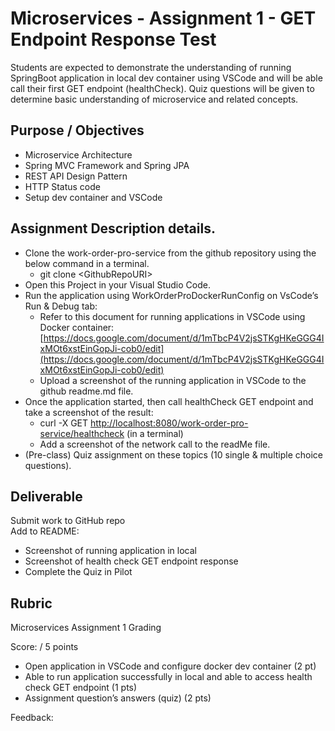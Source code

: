 # Microservices - Assignment 1 - GET Endpoint Response Test

Students are expected to demonstrate the understanding of running SpringBoot application in local dev container using VSCode and will be able call their first GET endpoint (healthCheck). Quiz questions will be given to determine basic understanding of microservice and related concepts.

## Purpose / Objectives

- Microservice Architecture  
- Spring MVC Framework and Spring JPA  
- REST API Design Pattern  
- HTTP Status code  
- Setup dev container and VSCode 


## Assignment Description details.

* Clone the work-order-pro-service from the github repository using the below command  in a terminal.  
  * git clone \<GithubRepoURI\>  
* Open this Project in your Visual Studio Code.  
* Run the application using WorkOrderProDockerRunConfig on VsCode’s Run & Debug tab:   
  * Refer to this document for running applications in VSCode using Docker container: [https://docs.google.com/document/d/1mTbcP4V2jsSTKgHKeGGG4IxMOt6xstEinGopJi-cob0/edit](https://docs.google.com/document/d/1mTbcP4V2jsSTKgHKeGGG4IxMOt6xstEinGopJi-cob0/edit)  
  * Upload a screenshot of the running application in VSCode to the github readme.md file.  
* Once the application started, then call healthCheck GET endpoint and take a screenshot of the result:   
  *  curl \-X GET [http://localhost:8080/work-order-pro-service/healthcheck](http://localhost:8080/work-order-pro-service/healthcheck) (in a terminal)   
  * Add a screenshot of the network call to the readMe file.  
* (Pre-class) Quiz assignment on these topics (10 single & multiple choice questions).

## Deliverable

Submit work to GitHub repo  
Add to README: 

* Screenshot of running application in local  
* Screenshot of health check GET endpoint response  
* Complete the Quiz in Pilot

## Rubric

Microservices Assignment 1 Grading

Score:  / 5 points

- Open application in VSCode and configure docker dev container (2 pt)  
- Able to run application successfully in local and able to access health check GET endpoint (1 pts)  
- Assignment question’s answers (quiz) (2 pts)

Feedback: 
